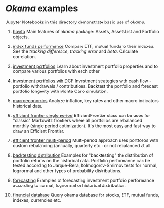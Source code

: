 # _Okama_ examples
Jupyter Notebooks in this directory demonstrate basic use of _okama_.

1. [howto](https://github.com/mbk-dev/okama/blob/master/examples/01%20howto.ipynb)
Main features of _okama_ package: Assets, AssetsList and Portfolio objects.
   
2. [index funds performance](https://github.com/mbk-dev/okama/blob/master/examples/02%20index%20funds%20perfomance.ipynb)
Compare ETF, mutual funds to their indexes. See the _tracking difference_, _tracking error_ and _beta_. 
   Calculate correlation. 
   
3. [investment portfolios](https://github.com/mbk-dev/okama/blob/master/examples/03%20investment%20portfolios.ipynb)
Learn about investment portfolio properties and to compare various portfolios with each other

4. [investment portfolios wih DCF](https://github.com/mbk-dev/okama/blob/master/examples/04%20investment%20portfolios%20with%20DCF.ipynb)
Investment strategies with cash flow - portfolio withdrawals / contributions. Backtest the portfolio and forecast 
portfolio longevity with Monte Carlo simulation.

5. [macroeconomics](https://github.com/mbk-dev/okama/blob/master/examples/05%20macroeconomics%20-%20inflation%20rates.ipynb)
Analyze inflation, key rates and other macro indicators historical data. 
   
6. [efficient frontier single period](https://github.com/mbk-dev/okama/blob/master/examples/06%20efficient%20frontier%20single%20period.ipynb)
EfficientFrontier class can be used for "classic" Markowitz frontiers where all portfolios are rebalanced monthly 
   (single period optimization). It's the most easy and fast way to draw an Efficient Frontier. 
   
7. [efficient frontier multi-period](https://github.com/mbk-dev/okama/blob/master/examples/07%20efficient%20frontier%20multi-period.ipynb)
Multi-period approach uses portfolios with custom rebalancing (annually, quarterly etc.) or not rebalanced at all.
   
8. [backtesting distribution](https://github.com/mbk-dev/okama/blob/master/examples/08%20backtesting%20distribution.ipynb)
Examples for "backtesting" the distribution of portfolio returns on the historical data. 
   Portfolio performance can be tested according to Jarque-Bera, Kolmogorov-Smirnov 
   tests for normal, lognormal and other types of probability distributions.
   
9. [forecasting](https://github.com/mbk-dev/okama/blob/master/examples/09%20forecasting.ipynb)
Examples of forecasting investment portfolio performance according to normal, lognormal or historical distribution.

10. [financial database](https://github.com/mbk-dev/okama/blob/master/examples/10%20financial%20database.ipynb)
Query okama database for stocks, ETF, mutual funds, indexes, currencies etc.
